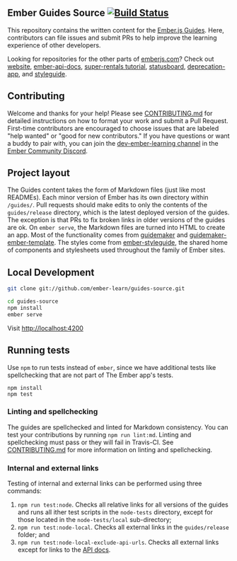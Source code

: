 
## Ember Guides Source [![Build Status](https://travis-ci.org/ember-learn/guides-source.svg?branch=master)](https://travis-ci.org/ember-learn/guides-source)

This repository contains the written content
for the [Ember.js Guides](https://guides.emberjs.com).
Here, contributors can file issues and submit PRs to
help improve the learning experience of other developers.

Looking for repositories for the other parts of [emberjs.com](https://emberjs.com)?
Check out
[website](https://github.com/ember-learn/ember-website),
[ember-api-docs](https://github.com/ember-learn/ember-api-docs),
[super-rentals tutorial](https://github.com/ember-learn/super-rentals),
[statusboard](https://github.com/ember-learn/statusboard),
[deprecation-app](https://github.com/ember-learn/deprecation-app),
and [styleguide](https://github.com/ember-learn/ember-styleguide).

## Contributing

Welcome and thanks for your help! Please see [CONTRIBUTING.md](CONTRIBUTING.md)
for detailed instructions on how to format your work and submit a Pull Request.
First-time contributors are encouraged to choose issues that are labeled
"help wanted" or "good for new contributors." If you have questions or
want a buddy to pair with, you can join the
[dev-ember-learning channel](https://discordapp.com/channels/480462759797063690/480777444203429888)
in the [Ember Community Discord](https://discordapp.com/invite/zT3asNS).


## Project layout

The Guides content takes the form of Markdown files (just like most READMEs).
Each minor version of Ember has its own directory within `/guides/`.
Pull requests should make edits to only the contents of the `guides/release` directory,
which is the latest deployed version of the guides.
The exception is that PRs to fix broken links in older versions of the guides are ok.
On `ember serve`, the Markdown files are turned into HTML
to create an app. Most of the functionality comes from
[guidemaker](https://github.com/empress/guidemaker) and
[guidemaker-ember-template](https://github.com/ember-learn/guidemaker-ember-template).
The styles come from [ember-styleguide](https://github.com/ember-learn/ember-styleguide),
the shared home of components and stylesheets used throughout the family of
Ember sites.

## Local Development

```bash
git clone git://github.com/ember-learn/guides-source.git

cd guides-source
npm install
ember serve
```

Visit [http://localhost:4200](http://localhost:4200)

## Running tests

Use `npm` to run tests instead of `ember`, since we have additional
tests like spellchecking that are not part of The Ember app's tests.

```
npm install
npm test
```

### Linting and spellchecking

The guides are spellchecked and linted for Markdown consistency. You can test your contributions by running `npm run lint:md`. Linting and spellchecking must pass or they will fail in Travis-CI.  See [CONTRIBUTING.md](CONTRIBUTING.md) for more information on linting and spellchecking.


### Internal and external links

Testing of internal and external links can be performed using three commands:

1. `npm run test:node`.  Checks all relative links for all versions of the guides and runs all ither test scripts in the `node-tests` directory, except for those located in the `node-tests/local` sub-directory;
1. `npm run test:node-local`. Checks all external links in the `guides/release` folder; and
1. `npm run test:node-local-exclude-api-urls`.  Checks all external links except for links to the [API docs](https://api.emberjs.com).
